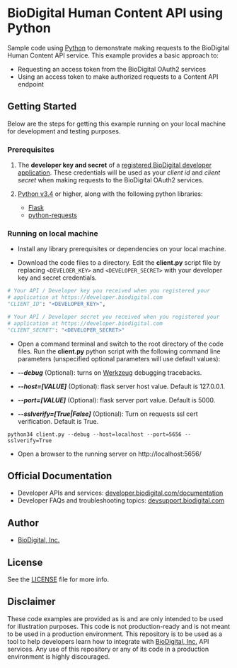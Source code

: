 ﻿BioDigital Human Content API using Python 
========



Sample code using [Python](https://www.python.org/) to demonstrate making requests to the BioDigital Human Content API service.  This example provides a basic approach to:

* Requesting an access token from the BioDigital OAuth2 services
* Using an access token to make authorized requests to a Content API endpoint



## Getting Started

Below are the steps for getting this example running on your local machine for development and testing purposes.

### Prerequisites

1.  The **developer key and secret** of a [registered BioDigital developer application](https://devsupport.biodigital.com/hc/en-us/articles/234450188-How-to-register-my-App).  These credentials will be used as your *client id* and *client secret* when making requests to the BioDigital OAuth2 services.

2. [Python v3.4](https://www.python.org/) or higher, along with the following python libraries:  

   * [Flask](http://flask.pocoo.org/)
   * [python-requests](http://docs.python-requests.org/)

### Running on local machine

* Install any library prerequisites or dependencies on your local machine.

*  Download the code files to a directory.  Edit the **client.py** script file by replacing `<DEVELOER_KEY>` and `<DEVELOPER_SECRET>` with your developer key and secret credentials. 


```python
# Your API / Developer key you received when you registered your
# application at https://developer.biodigital.com
"CLIENT_ID": "<DEVELOPER_KEY>",

# Your API / Developer secret you received when you registered your
# application at https://developer.biodigital.com
"CLIENT_SECRET": "<DEVELOPER_SECRET>"
```

*  Open a command terminal and switch to the root directory of the code files.  Run the **client.py** python script with the following command line parameters (unspecified optional parameters will use default values):

 *  **_--debug_**  (Optional):  turns on [Werkzeug](http://werkzeug.pocoo.org/docs/0.11/debug/) debugging tracebacks. 
 *  **_--host=[VALUE]_**  (Optional):  flask server host value.  Default is 127.0.0.1.
 *  **_--port=[VALUE]_**   (Optional):  flask server port value.  Default is 5000.
 *  **_--sslverify=[True|False]_**  (Optional):  Turn on requests ssl cert verification.  Default is True.


```
python34 client.py --debug --host=localhost --port=5656 --sslverify=True
```

* Open a browser to the running server on http://localhost:5656/    
  
  

## Official Documentation

* Developer APIs and services:   [developer.biodigital.com/documentation](https://developer.biodigital.com/documentation)
* Developer FAQs and troubleshooting topics:  [devsupport.biodigital.com](https://devsupport.biodigital.com)


## Author

* [BioDigital, Inc.](https://www.biodigital.com/)


## License

See the [LICENSE](https://github.com/biodigital-inc/bdhuman-contentapi/blob/master/LICENSE) file for more info.


## Disclaimer

These code examples are provided as is and are only intended to be used for illustration purposes. This code is not production-ready and is not meant to be used in a production environment. This repository is to be used as a tool to help developers learn how to integrate with [BioDigital, Inc.](https://www.biodigital.com/) API services. Any use of this repository or any of its code in a production environment is highly discouraged.
